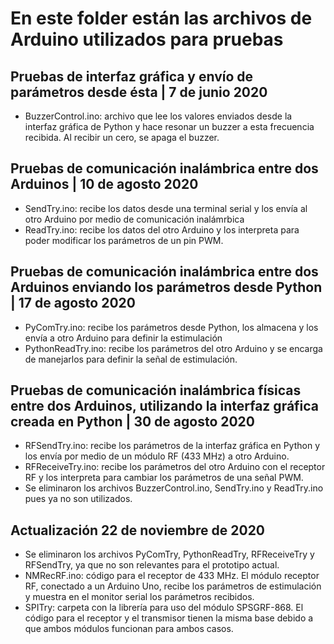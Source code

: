 # En este folder están las archivos de Arduino utilizados para pruebas

## Pruebas de interfaz gráfica y envío de parámetros desde ésta | 7 de junio 2020

- BuzzerControl.ino: archivo que lee los valores enviados desde la interfaz gráfica de Python y hace resonar un buzzer a esta frecuencia recibida. Al recibir un cero, se apaga el buzzer. 

## Pruebas de comunicación inalámbrica entre dos Arduinos | 10 de agosto  2020 

- SendTry.ino: recibe los datos desde una terminal serial y los envía al otro Arduino por medio de comunicación inalámrbica
- ReadTry.ino: recibe los datos del otro Arduino y los interpreta para poder modificar los parámetros de un pin PWM. 

## Pruebas de comunicación inalámbrica entre dos Arduinos enviando los parámetros desde Python | 17 de agosto 2020

- PyComTry.ino: recibe los parámetros desde Python, los almacena y los envía a otro Arduino para definir la estimulación 
- PythonReadTry.ino: recibe los parámetros del otro Arduino y se encarga de manejarlos para definir la señal de estimulación. 

## Pruebas de comunicación inalámbrica físicas entre dos Arduinos, utilizando la interfaz gráfica creada en Python | 30 de agosto 2020
- RFSendTry.ino: recibe los parámetros de la interfaz gráfica en Python y los envía por medio de un módulo RF (433 MHz) a otro Arduino.
- RFReceiveTry.ino: recibe los parámetros del otro Arduino con el receptor RF y los interpreta para cambiar los parámetros de una señal PWM. 
- Se eliminaron los archivos BuzzerControl.ino, SendTry.ino y ReadTry.ino pues ya no son utilizados.

## Actualización 22 de noviembre de 2020
- Se eliminaron los archivos PyComTry, PythonReadTry, RFReceiveTry y RFSendTry, ya que no son relevantes para el prototipo actual. 
- NMRecRF.ino: código para el receptor de 433 MHz. El módulo receptor RF, conectado a un Arduino Uno, recibe los parámetros de estimulación y muestra en el monitor serial los parámetros recibidos.
- SPITry: carpeta con la librería para uso del módulo SPSGRF-868. El código para el receptor y el transmisor tienen la misma base debido a que ambos módulos funcionan para ambos casos. 